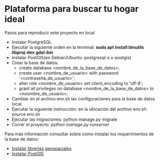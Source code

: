# Plataforma para buscar tu hogar ideal

Pasos para reproducir este proyecto en local

* Instalar PostgreSQL
* Ejecutar la siguiente orden en la terminal: **sudo apt install binutils libproj-dev gdal-bin**
* Instalar PostGIS(en Debian/Ubuntu: postgresql-x.x-postgis)
* Crear la base de datos:
  * create database <nombre_de_la_base_de_datos>;
  * create user <nombre_de_usuario> with password '<contraseña_de_usuario>';
  * alter role <nombre_de_usuario> set client_encoding to 'utf-8';
  * grant all privileges on database <nombre_de_la_base_de_datos> to <noombre_de_usuario>; 
* Cambiar en el archivo env.sh las configuraciones para la base de datos local.
* Ejecutar la siguiente instrucción: en la ubicación del archivo env.sh: source env.sh
* Ejecutar las migraciones: python manage.py migrate
* Correr el proyecto: *python manage.py runserver*


Para más información consultar sobre como instalar los requerimientos de la base de datos:
- [Instalar librerías geospaciales](https://docs.djangoproject.com/en/1.11/ref/contrib/gis/install/geolibs/)
- [Instalar PostGIS](https://docs.djangoproject.com/en/1.11/ref/contrib/gis/install/postgis/)



